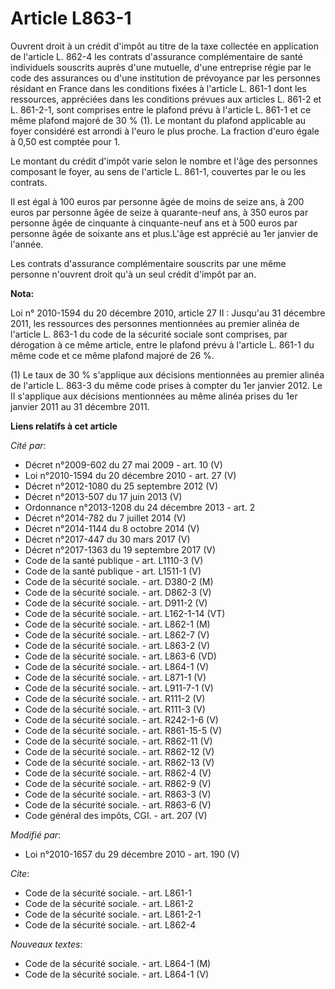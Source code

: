 # Article L863-1

Ouvrent droit à un crédit d'impôt au titre de la taxe collectée  en application de l'article L. 862-4 les contrats
d'assurance complémentaire de santé individuels souscrits auprès d'une mutuelle, d'une entreprise régie par le code des
assurances ou d'une institution de prévoyance par les personnes résidant en France dans les conditions fixées à l'article L.
861-1 dont les ressources, appréciées dans les conditions prévues aux articles L. 861-2 et L. 861-2-1, sont comprises entre
le plafond prévu à l'article L. 861-1 et ce même plafond majoré de 30 % (1). Le montant du plafond applicable au foyer
considéré est arrondi à l'euro le plus proche. La fraction d'euro égale à 0,50 est comptée pour 1. 

Le montant du crédit d'impôt varie selon le nombre et l'âge des personnes composant le foyer, au sens de l'article L. 861-1,
couvertes par le ou les contrats. 

Il est égal à 100 euros par personne âgée de moins de seize ans, à 200 euros par personne âgée de seize à quarante-neuf ans,
à 350 euros par personne âgée de cinquante à cinquante-neuf ans et à 500 euros par personne âgée de soixante ans et
plus.L'âge est apprécié au 1er janvier de l'année. 

Les contrats d'assurance complémentaire souscrits par une même personne n'ouvrent droit qu'à un seul crédit d'impôt par an.

**Nota:**

Loi n° 2010-1594 du 20 décembre 2010, article 27 II : Jusqu'au 31 décembre 2011, les ressources des personnes mentionnées au
premier alinéa de l'article L. 863-1 du code de la sécurité sociale sont comprises, par dérogation à ce même article, entre
le plafond prévu à l'article L. 861-1 du même code et ce même plafond majoré de 26 %.

(1) Le taux de 30 % s'applique aux décisions mentionnées au premier alinéa de l'article L. 863-3 du même code prises à
compter du 1er janvier 2012. Le II s'applique aux décisions mentionnées au même alinéa prises du 1er janvier 2011 au 31
décembre 2011.

**Liens relatifs à cet article**

_Cité par_:

  - Décret n°2009-602 du 27 mai 2009 - art. 10 (V)
  - Loi n°2010-1594 du 20 décembre 2010 - art. 27 (V)
  - Décret n°2012-1080 du 25 septembre 2012 (V)
  - Décret n°2013-507 du 17 juin 2013 (V)
  - Ordonnance n°2013-1208 du 24 décembre 2013 - art. 2
  - Décret n°2014-782 du 7 juillet 2014 (V)
  - Décret n°2014-1144 du 8 octobre 2014 (V)
  - Décret n°2017-447 du 30 mars 2017 (V)
  - Décret n°2017-1363 du 19 septembre 2017 (V)
  - Code de la santé publique - art. L1110-3 (V)
  - Code de la santé publique - art. L1511-1 (V)
  - Code de la sécurité sociale. - art. D380-2 (M)
  - Code de la sécurité sociale. - art. D862-3 (V)
  - Code de la sécurité sociale. - art. D911-2 (V)
  - Code de la sécurité sociale. - art. L162-1-14 (VT)
  - Code de la sécurité sociale. - art. L862-1 (M)
  - Code de la sécurité sociale. - art. L862-7 (V)
  - Code de la sécurité sociale. - art. L863-2 (V)
  - Code de la sécurité sociale. - art. L863-6 (VD)
  - Code de la sécurité sociale. - art. L864-1 (V)
  - Code de la sécurité sociale. - art. L871-1 (V)
  - Code de la sécurité sociale. - art. L911-7-1 (V)
  - Code de la sécurité sociale. - art. R111-2 (V)
  - Code de la sécurité sociale. - art. R111-3 (V)
  - Code de la sécurité sociale. - art. R242-1-6 (V)
  - Code de la sécurité sociale. - art. R861-15-5 (V)
  - Code de la sécurité sociale. - art. R862-11 (V)
  - Code de la sécurité sociale. - art. R862-12 (V)
  - Code de la sécurité sociale. - art. R862-13 (V)
  - Code de la sécurité sociale. - art. R862-4 (V)
  - Code de la sécurité sociale. - art. R862-9 (V)
  - Code de la sécurité sociale. - art. R863-3 (V)
  - Code de la sécurité sociale. - art. R863-6 (V)
  - Code général des impôts, CGI. - art. 207 (V)

_Modifié par_:

  - Loi n°2010-1657 du 29 décembre 2010 - art. 190 (V)

_Cite_:

  - Code de la sécurité sociale. - art. L861-1
  - Code de la sécurité sociale. - art. L861-2
  - Code de la sécurité sociale. - art. L861-2-1
  - Code de la sécurité sociale. - art. L862-4

_Nouveaux textes_:

  - Code de la sécurité sociale. - art. L864-1 (M)
  - Code de la sécurité sociale. - art. L864-1 (V)
